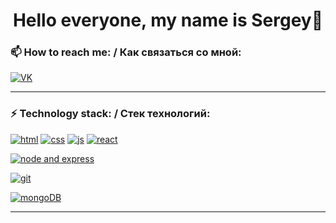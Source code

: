 <h1 style="text-align: center">Hello everyone, my name is Sergey👋</h1>  


### 📫 How to reach me: / Как связаться со мной:  
   
[![VK](https://sun9-west.userapi.com/sun9-37/s/v1/ig2/A2dCrO5aGF4_b2v-4R7XXEpCcoLIXqdIoK22_Vzk3jB_MYNMe8YETeggFt8bAHscSMbRGoup43k_F-pURem4W-KM.jpg?size=40x40&quality=95&type=album)](https://vk.com/id46453265)   
***  
### ⚡ Technology stack: / Стек технологий:  
  
[![html](https://sun9-east.userapi.com/sun9-36/s/v1/ig2/xqfgeghUShJebRKR-CzIvX4P6_3ybYMqkOOuUQl--dE8jhekG8HpCs4WvJiTfU4ami212f2Z9sL1Lhr7sQW1M_wK.jpg?size=40x40&quality=95&type=album)](https://developer.mozilla.org/ru/docs/Web/HTML) 
[![css](https://sun9-west.userapi.com/sun9-2/s/v1/ig2/HJf2NF-6AOk8BOg5RTVt7QiATL0IdYDq6HldS1VrhgO3wZ0FULLcc6NOIeJugWkkYkQf-8jItfwVqPHSvm3_PLe_.jpg?size=40x40&quality=95&type=album)](https://developer.mozilla.org/ru/docs/Web/CSS) 
[![js](https://sun9-east.userapi.com/sun9-44/s/v1/ig2/qhVmrKc4xY2t45M9DOxA0nL4APIh8X3CmSjnqzBVvVutzcvQkFQOQJCq6Y3TGm38ZXpgyWnocn6FZ7kv8qlCiv66.jpg?size=40x40&quality=95&type=album)](https://developer.mozilla.org/ru/docs/Web/JavaScript) 
[![react](https://sun9-west.userapi.com/sun9-8/s/v1/ig2/yuVEeutVObfGb3jwNXBO_n4UEGdWLhNb4d9T0xyMCcWn-FIH5AupeCzsZHb2IIAKr1WAMC0BgB6VjtO59HZi2x-P.jpg?size=40x40&quality=95&type=album)](https://clck.ru/33CCbf)   
  
[![node and express](https://sun9-east.userapi.com/sun9-25/s/v1/ig2/ZVINgMoh9Jq8qUVrh2MCs5UfiWE7GhXeLVOV8mC2USPy9aAwkW_KKiq79qWiFnNgG8cVMkIJe5HFb1aRf0JRqln-.jpg?size=160x40&quality=95&type=album)](https://clck.ru/33CCeg)   
  
[![git](https://sun9-east.userapi.com/sun9-20/s/v1/ig2/tG-2B83cN6OyUtgpT86fJf2JT9ILnuPCZNGkeSfWJ6p9KmeqqeNA51NesnmHvaxsjU74l_zh7bKDhHj1FH1IbvD0.jpg?size=160x40&quality=95&type=album)](https://clck.ru/33CCd7)   
  
[![mongoDB](https://sun9-west.userapi.com/sun9-15/s/v1/ig2/D1NJ1VzVInioCwPsAtEZdtpUZqkhGZVDh_q6Xs3gNgY9NjzrdlTWuYD6cKvxxDR56ZBjGcROIoHV3YhiorN1rH6w.jpg?size=160x40&quality=95&type=album)](https://clck.ru/33CCfY)   
***

<!--
**1SergeyKorolev1/1SergeyKorolev1** is a ✨ _special_ ✨ repository because its `README.md` (this file) appears on your GitHub profile.

Here are some ideas to get you started:

- 🔭 I’m currently working on ...
- 🌱 I’m currently learning ...
- 👯 I’m looking to collaborate on ...
- 🤔 I’m looking for help with ...
- 💬 Ask me about ...
- 📫 How to reach me: ...
- 😄 Pronouns: ...
- ⚡ Fun fact: ...
-->
